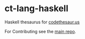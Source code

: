 # ct-lang-haskell
Haskell thesaurus for [codethesaur.us]

For Contributing see the [main repo][codethesaur.us].

[codethesaur.us]: http://github.com/codethesaurus/codethesaur.us
